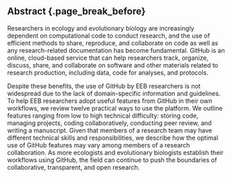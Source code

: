 ## Abstract {.page_break_before}

Researchers in ecology and evolutionary biology are increasingly dependent on computational code to conduct research, and the use of efficient methods to share, reproduce, and collaborate on code as well as any research-related documentation has become fundamental.
GitHub is an online, cloud-based service that can help researchers track, organize, discuss, share, and collaborate on software and other materials related to research production, including data, code for analyses, and protocols.

Despite these benefits, the use of GitHub by EEB researchers is not widespread due to the lack of domain-specific information and guidelines.
To help EEB researchers adopt useful features from GitHub in their own workflows, we review twelve practical ways to use the platform.
We outline features ranging from low to high technical difficulty: storing code, managing projects, coding collaboratively, conducting peer review, and writing a manuscript.
Given that members of a research team may have different technical skills and responsibilities, we describe how the optimal use of GitHub features may vary among members of a research collaboration.
As more ecologists and evolutionary biologists establish their workflows using GitHub, the field can continue to push the boundaries of collaborative, transparent, and open research.
